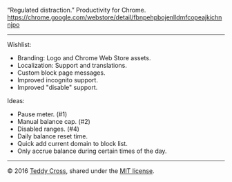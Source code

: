 “Regulated distraction.” Productivity for Chrome. https://chrome.google.com/webstore/detail/fbnpehpbojenlldmfcopeajkichnnjpo

---

Wishlist:

* Branding: Logo and Chrome Web Store assets.
* Localization: Support and translations.
* Custom block page messages.
* Improved incognito support.
* Improved "disable" support.

Ideas:

* Pause meter. (#1)
* Manual balance cap. (#2)
* Disabled ranges. (#4)
* Daily balance reset time.
* Quick add current domain to block list.
* Only accrue balance during certain times of the day.

---

© 2016 [Teddy Cross](https://teddy.io), shared under the [MIT license](https://opensource.org/licenses/MIT).
